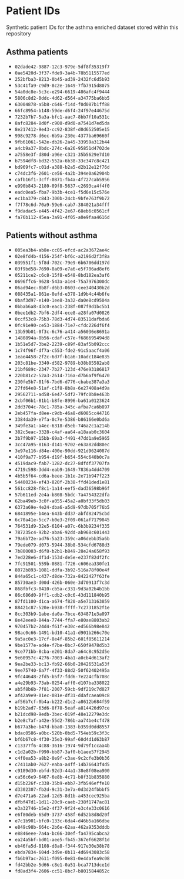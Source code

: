 # Patient IDs

Synthetic patient IDs for the asthma enriched dataset stored within this repository

## Asthma patients

* `02dade42-9887-12c3-979e-5df8f35319f7`
* `0ae5420d-3f37-fde9-3a4b-78b5115577ed`
* `252bfba3-8213-0b45-ad39-2432fc6d5b93`
* `53c41fa9-c9d9-8c2e-1649-7fb7915d8075`
* `54a0dc8e-5c3c-e294-6619-486afc4f9444`
* `5806c8d2-0ddc-4d62-d564-a34775ba6bb5`
* `63004878-a5b8-c646-f14d-f0d087b1ff88`
* `66fc8954-b148-59de-d6f4-24f97e44675d`
* `7232b7b7-5a3a-bfc1-aac7-8bb7f10a531c`
* `8afc8284-8d0f-c900-d9d0-a7541d7ed5da`
* `8e217412-9e43-cc92-838f-d0d652505e15`
* `998c9278-d6ec-6b9a-230e-4377ba69660f`
* `9fb61061-542e-db26-2a45-33959a312b44`
* `a4cb9a37-0bdc-274c-6a26-95851d4702de`
* `a7558e3f-d80d-a96e-c321-35b5629e7d10`
* `b7594df8-bd32-552a-6b38-33c347c8c421`
* `bd969fc7-c01d-a388-b2a5-d2b12e12f76d`
* `c74dc3f6-2601-ce56-4a2b-394e0a62904b`
* `cafb16f1-3cff-0871-fb4a-4f727cab5956`
* `e990b843-2180-09f8-5637-c2693ca4f4f0`
* `eadc0ea5-fba7-9b3b-4ce1-f5d6e15c576e`
* `ec1ba379-c843-300b-24cb-9bfe763f9b72`
* `f7f78c6d-70a9-59e6-cab7-384021a34fff`
* `f9dadac5-e445-4f42-2e67-68eb6c0561cf`
* `fa76b112-45ea-3a91-4f05-a0e9faa4616d`

## Patients without asthma

* `005ea3b4-ab8e-cc05-efcd-ac2a3672ae4c`
* `02e8fd4b-4156-254f-bf6c-a2196d2f3f8a`
* `039551f1-5f8d-702c-79e9-6b6706dd197d`
* `03f9bd58-7690-8a09-e7a6-e5f706ad8ef6`
* `05211ce2-c6c8-15f8-e548-8bd182ea3af6`
* `0696ffc6-9628-543a-a1e4-75a7976300dc`
* `06ad94ec-8b8f-d6b3-0603-cee340430b2d`
* `088435a1-861e-0efd-e378-1d9b4c44b6fe`
* `0baf3d97-e140-1ee8-3a32-da0e8cd9504a`
* `0bbab6a8-43c0-eac1-238f-087f9d1bc5b1`
* `0bee1db2-7bf6-2df4-ece8-a28fa07d0826`
* `0ccf53c8-75b3-78d3-4d74-83511dafbda6`
* `0fc91e90-ce53-1884-71e7-cfdc226df6f4`
* `13b59b01-0f3c-6c76-a414-a56036e8691a`
* `1480894a-8b56-cdaf-c57e-f686695494d8`
* `1b51e5d7-3be2-2239-c89f-83af5b092ccc`
* `1c74f96f-df7a-c553-fde2-91c5aacf4a06`
* `1eae4458-2f2c-6d7f-b1a6-10adc184e835`
* `203c81be-3340-d582-9789-b38b85582ab8`
* `21bf689c-2347-7b27-123d-476e93186817`
* `220b81c2-52a3-2614-716a-d7b6af9f6470`
* `230fe5b7-81f6-7bd6-d776-cbabe387a3a3`
* `27fd64e8-51af-c1f8-8b8a-6e27408a4d9a`
* `29562711-ad58-6e47-5df2-79fc0b8e463b`
* `2cbf06b1-81b1-b8fe-8996-ba61a0123624`
* `2dd3704c-78c1-785a-345c-afba7ca6b897`
* `2eb457fa-d8ee-c9db-46a8-d6085cc44716`
* `3384da39-e7fa-0c7e-5386-b86166e0bd6a`
* `349fe3a1-a4ec-6318-d5eb-746a2c1a214b`
* `382c5eac-3328-c4af-aa64-a18aab0c3604`
* `3b7f9b97-15bb-69a3-f491-47dd1a9e5965`
* `3cc47a95-8163-d141-9702-e63a82dd80ec`
* `3e97e116-d84e-400e-90dd-921d9624087d`
* `410f9a77-b954-d19f-b654-554c640b0c7a`
* `4519dac9-fab7-1282-dc27-8dfdf37707fa`
* `4719c598-3dd4-eab9-1649-7836a4dd4709`
* `4b5b5f64-cd6a-beee-1b1e-2e71b947f223`
* `54400234-ef43-820f-2b38-ffd41ded1e81`
* `561cc828-f8c1-1a14-eef5-dad36598b96f`
* `57b611ed-2e4a-b808-5bdc-7a4754322dfa`
* `62ba49eb-3c0f-a055-45a2-a0bf33f5db03`
* `6373a69e-4e24-dba6-a5d9-97db705f76b5`
* `6841895e-b4ea-643b-dd37-abfd82475cbd`
* `6c70a41e-5cc7-b0e3-2f09-061af7179845`
* `764531d9-32e5-6104-a07c-6b3b9234f335`
* `787235c4-92b2-aba6-92dd-ab968c601443`
* `79a6b72e-ad76-5a23-359c-a06debb35a6b`
* `79ede079-d073-5944-38b8-534cfd6788d3`
* `7b800003-d6f8-b2b1-b849-28e24a658f93`
* `7ed228e6-df1d-153d-de5e-e237f82df2fc`
* `7fc91501-559b-0881-f726-c606ea330fe1`
* `8072b893-1081-ddfa-3b92-516a78f00e4f`
* `844a65c1-c437-d8de-732a-8422427f63fe`
* `85730ae3-d00d-426b-060e-3d70913f7c3d`
* `868fbfc3-0410-cb5a-c331-9d3a02b4b1bb`
* `86c686d0-9ff1-cdb2-c0c6-43d111840b95`
* `87fd1100-d1ca-a674-f820-a5e713163859`
* `88421c87-520e-b938-ffff-7c2731852f1e`
* `8cc303b9-1abe-da0a-7bce-634871e3a097`
* `8e42eee8-844a-7744-ffa7-e80ae8803ab2`
* `970457b2-24d4-f61f-e30c-ed566b98e842`
* `98ac0c66-1491-bd10-41a1-d901b266c70e`
* `9a5ac0e3-17cf-8e4f-85b2-601f85611214`
* `9be1577e-ad4e-f7be-0bc7-650f9478d5b3`
* `9ce771bb-8cba-e201-8da7-a64c8c952d5e`
* `9e60957c-4276-7003-4ba1-a0cb4d613af2`
* `9ea2be33-bc13-fb92-66b0-20426531a53f`
* `9ee75740-6a7f-4f33-88d2-50f62402495a`
* `9fc44648-2fd5-b5f7-fdd6-7e224cfb708c`
* `a4e29b93-73ab-0254-aff0-d107ba338022`
* `ab5f8b6b-7f81-2007-59cb-9df219c7d027`
* `af42a9e9-01ec-081e-df31-ddafcaea09c8`
* `af56b7cf-0b4a-b222-d1c2-a8612b684f59`
* `b19b2ad7-63d6-8f78-5eaf-a814426d97ce`
* `b21dcd98-9edb-3bec-019f-48e12279e3dc`
* `b2e8c7af-a42e-55d2-786b-aa74be4cf478`
* `b677a3be-b47d-bba0-1383-b359d0dd8557`
* `bdac0586-a0bc-520b-0bd5-754eb59c3f3c`
* `bf6b67c8-4f30-35e3-99af-60d4d1d63b87`
* `c13377f6-4c88-3616-1974-9d79f1ccaa4b`
* `c1d2a02b-f990-bb87-3af0-b1aee57f2945`
* `c4f0ea53-a8b2-0e9f-c3ae-9c2cfe3b0b36`
* `c7411ab0-7627-eaba-a4ff-14b76643f4d5`
* `c9189d30-ebfd-92d3-44a1-38e8f08ea900`
* `ca56c6e9-6467-6e8b-4c71-b8f31b835880`
* `d15b226f-c338-35b9-ebb7-3fb546effe10`
* `d3302307-fb2d-9c31-3e7a-0d3d24fbbbf5`
* `d7e471a6-22ad-12d5-8d1b-a453cec925ba`
* `dfbf47d1-1d11-20c9-caeb-238f1747ac81`
* `e3a32746-b5e2-4f37-9f24-e3c4e33c0616`
* `e6f80deb-65d9-3737-458f-6d52b8d8d20f`
* `e7c1b901-bfc0-133c-6da4-d46b5a166dbe`
* `e849c98b-664c-2b6e-62aa-462a9353dddb`
* `e8846eee-7a4a-bc66-30ef-fa4795cabca2`
* `ea24a5bf-bd01-aee5-fb45-367ef6628f1d`
* `eb46fa5d-8108-d8a8-f344-917e30e38b78`
* `ebda7834-604d-3d9e-0b11-4d6943083c58`
* `fb6b97ac-2611-f095-0e81-0e4dafea9c08`
* `fd42bb2e-5d66-c8e1-0a51-bca7713dce1d`
* `fd8ad3f4-2606-cc51-8bc7-b8015844852c`